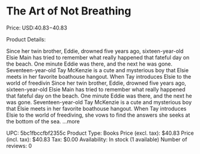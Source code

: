 # The Art of Not Breathing

Price: USD:$40.83-$40.83

Product Details:

Since her twin brother, Eddie, drowned five years ago, sixteen-year-old Elsie Main has tried to remember what really happened that fateful day on the beach. One minute Eddie was there, and the next he was gone. Seventeen-year-old Tay McKenzie is a cute and mysterious boy that Elsie meets in her favorite boathouse hangout. When Tay introduces Elsie to the world of freedivin Since her twin brother, Eddie, drowned five years ago, sixteen-year-old Elsie Main has tried to remember what really happened that fateful day on the beach. One minute Eddie was there, and the next he was gone. Seventeen-year-old Tay McKenzie is a cute and mysterious boy that Elsie meets in her favorite boathouse hangout. When Tay introduces Elsie to the world of freediving, she vows to find the answers she seeks at the bottom of the sea. ...more

UPC: 5bc1fbccfbf2355c
Product Type: Books
Price (excl. tax): $40.83
Price (incl. tax): $40.83
Tax: $0.00
Availability: In stock (1 available)
Number of reviews: 0
